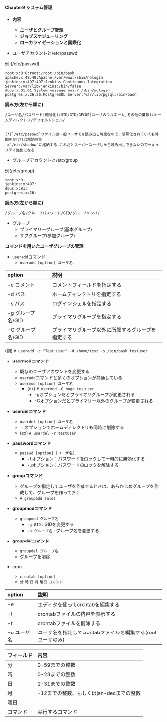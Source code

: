 ####    Chapter9  システム管理
- **内容**
  - **ユーザとグループ管理**
  - **ジョブスケジューリング**
  - **ローカライゼーションと国際化**


- ユーザアカウントと/etc/passwd

例:(/etc/passwd)
```
root:x:0:0:root:/root:/bin/bash
apache:x:48:48:Apache:/var/www:/sbin/nologin
jenkins:x:497:497:Jenkins Continuous Integration Server:/var/lib/jenkins:/bin/false
dbus:x:81:81:System message bus:/:/sbin/nologin
postgres:x:26:26:PostgreSQL Server:/var/lib/pgsql:/bin/bash
```
**読み方(左から順に)**
```
/ユーザ名/パスワード(暗号化)/UID/GID/GECOS(ユーザのフルネーム,その他の情報)/ホームディレクトリ/デフォルトシェル/


(*)`/etc/passwd`ファイルは一般ユーザでも読み出し可能なので、暗号化されていても時間をかければ解読可能
->`/etc/shadow`に格納する.これだとスーパーユーザしから読み出しできないのでセキュリティ強化になる
```

- グループアカウントと/etc/group

例(/etc/group)
```
root:x:0:
jenkins:x:497:
dbus:x:81:
postgres:x:26:
```
**読み方(左から順に)**
```
/グループ名/グループパスワード/GID/グループメンバ/
```
- グループ
  - プライマリーグループ(基本グループ)
  - サブグループ(参加グループ)
 
  
**コマンドを用いたユーザグループの管理**
- `useradd`コマンド
  - `useradd [option] ユーザ名` 

|option|説明         |
|:-----------|:------------|
|-c コメント|コメントフィールドを指定する|
|-d パス|ホームディレクトリを指定する|
|-s パス|ログインシェルを指定する|
|-g グループ名/GID|プライマリグループを指定する|
|-G グループ名/GID|プライマリグループ以外に所属するグループを指定する|

(例)
`# useradd -c "Test User" -d /home/test -s /bin/bash testuser`


- **usermodコマンド**
  - 既存のユーザアカウントを変更する
  - `useradd`コマンドと多くのオプションが共通している
  - `usermod [option] ユーザ名`
    - (ex) `# usermod -G hoge testuser`
      - -gオプションだとプライマリグループが変更される
      - -Gオプションだとプライマリー以外のグループが変更される

- **userdelコマンド**
  - `userdel [option] ユーザ名`
  - `-r`オプションでホームディレクトリも同時に削除する
  - (ex) `# userdel -r testuser`

- **passwordコマンド**
  - `passwd [option] [ユーザ名]`
    - `-l`オプション：パスワードをロックして一時的に無効化する
    - `-u`オプション：パスワードのロックを解除する

- **groupコマンド**
  - グループを指定してユーザを作成するときは、あらかじめグループを作成して、グループを作っておく
  - `# groupadd sales`

- **groupmodコマンド**
  - `groupmod グループ名`
    - `-g GID` : GIDを変更する
    - `-n グループ名` : グループ名を変更する

- **groupdelコマンド**
  - `groupdel グループ名`
  - グループを削除

- cron
  - `crontab [option]`
  - `分` `時` `日` `月` `曜日` `コマンド`

|option|説明         |
|:-----------|:------------|
|-e| エディタを使ってcrontabを編集する|
|-l|crontabファイルの内容を表示する|
|-r|crontabファイルを削除する|
|-u ユーザ名|ユーザ名を指定してcrontabファイルを編集する(rootユーザのみ)|


|フィールド|内容         |
|:-----------|:------------|
|分| 0-59までの整数|
|時|0-23までの整数|
|日|1-31までの整数|
|月|-12までの整数、もしくはjan-decまでの整数|
|曜日| |
|コマンド|実行するコマンド|



